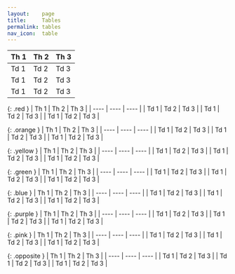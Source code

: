 ```yaml
---
layout:    page
title:     Tables
permalink: tables
nav_icon:  table
---
```


| Th 1 | Th 2 | Th 3 |
| ---- | ---- | ---- |
| Td 1 | Td 2 | Td 3 |
| Td 1 | Td 2 | Td 3 |
| Td 1 | Td 2 | Td 3 |

{: .red }
| Th 1 | Th 2 | Th 3 |
| ---- | ---- | ---- |
| Td 1 | Td 2 | Td 3 |
| Td 1 | Td 2 | Td 3 |
| Td 1 | Td 2 | Td 3 |

{: .orange }
| Th 1 | Th 2 | Th 3 |
| ---- | ---- | ---- |
| Td 1 | Td 2 | Td 3 |
| Td 1 | Td 2 | Td 3 |
| Td 1 | Td 2 | Td 3 |

{: .yellow }
| Th 1 | Th 2 | Th 3 |
| ---- | ---- | ---- |
| Td 1 | Td 2 | Td 3 |
| Td 1 | Td 2 | Td 3 |
| Td 1 | Td 2 | Td 3 |

{: .green }
| Th 1 | Th 2 | Th 3 |
| ---- | ---- | ---- |
| Td 1 | Td 2 | Td 3 |
| Td 1 | Td 2 | Td 3 |
| Td 1 | Td 2 | Td 3 |

{: .blue }
| Th 1 | Th 2 | Th 3 |
| ---- | ---- | ---- |
| Td 1 | Td 2 | Td 3 |
| Td 1 | Td 2 | Td 3 |
| Td 1 | Td 2 | Td 3 |

{: .purple }
| Th 1 | Th 2 | Th 3 |
| ---- | ---- | ---- |
| Td 1 | Td 2 | Td 3 |
| Td 1 | Td 2 | Td 3 |
| Td 1 | Td 2 | Td 3 |

{: .pink }
| Th 1 | Th 2 | Th 3 |
| ---- | ---- | ---- |
| Td 1 | Td 2 | Td 3 |
| Td 1 | Td 2 | Td 3 |
| Td 1 | Td 2 | Td 3 |

{: .opposite }
| Th 1 | Th 2 | Th 3 |
| ---- | ---- | ---- |
| Td 1 | Td 2 | Td 3 |
| Td 1 | Td 2 | Td 3 |
| Td 1 | Td 2 | Td 3 |
